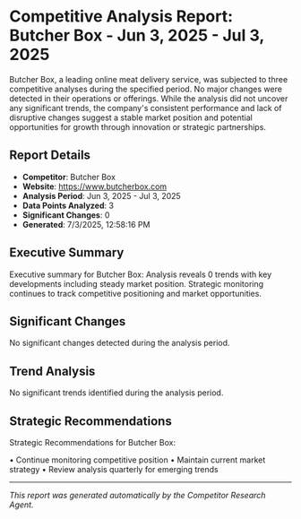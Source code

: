 # Competitive Analysis Report: Butcher Box - Jun 3, 2025 - Jul 3, 2025

Butcher Box, a leading online meat delivery service, was subjected to three competitive analyses during the specified period. No major changes were detected in their operations or offerings. While the analysis did not uncover any significant trends, the company's consistent performance and lack of disruptive changes suggest a stable market position and potential opportunities for growth through innovation or strategic partnerships.

## Report Details

- **Competitor**: Butcher Box
- **Website**: https://www.butcherbox.com
- **Analysis Period**: Jun 3, 2025 - Jul 3, 2025
- **Data Points Analyzed**: 3
- **Significant Changes**: 0
- **Generated**: 7/3/2025, 12:58:16 PM

## Executive Summary

Executive summary for Butcher Box: Analysis reveals 0 trends with key developments including steady market position. Strategic monitoring continues to track competitive positioning and market opportunities.

## Significant Changes

No significant changes detected during the analysis period.

## Trend Analysis

No significant trends identified during the analysis period.

## Strategic Recommendations

Strategic Recommendations for Butcher Box:

• Continue monitoring competitive position
• Maintain current market strategy
• Review analysis quarterly for emerging trends

---

*This report was generated automatically by the Competitor Research Agent.*
